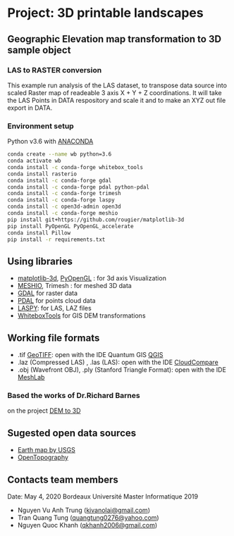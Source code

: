 # Project: 3D printable landscapes

## Geographic Elevation map transformation to 3D sample object

### LAS to RASTER conversion

This example run analysis of the LAS dataset, to transpose data source into scaled Raster map of readeable 3 axis X + Y + Z coordinations.
It will take the LAS Points in DATA respository and scale it and to make an XYZ out file export in DATA.

### Environment setup

Python v3.6 with [ANACONDA](https://docs.conda.io/en/latest/miniconda.html)

```bash
conda create --name wb python=3.6
conda activate wb
conda install -c conda-forge whitebox_tools
conda install rasterio
conda install -c conda-forge gdal
conda install -c conda-forge pdal python-pdal
conda install -c conda-forge trimesh
conda install -c conda-forge laspy
conda install -c open3d-admin open3d
conda install -c conda-forge meshio
pip install git+https://github.com/rougier/matplotlib-3d
pip install PyOpenGL PyOpenGL_accelerate
conda install Pillow
pip install -r requirements.txt
```

## Using libraries
- [ matplotlib-3d](https://github.com/rougier/matplotlib-3d), [PyOpenGL](http://pyopengl.sourceforge.net/) : for 3d axis Visualization
- [MESHIO](https://github.com/nschloe/meshio), Trimesh : for meshed 3D data
- [GDAL](https://anaconda.org/conda-forge/gdal) for raster data
- [PDAL](https://anaconda.org/conda-forge/pdal) for points cloud data
- [LASPY](https://github.com/laspy/laspy): for LAS, LAZ files
- [WhiteboxTools](https://jblindsay.github.io/ghrg/WhiteboxTools/) for GIS DEM transformations

## Working file formats

 - .tif [GeoTIFF](https://earthdata.nasa.gov/esdis/eso/standards-and-references/geotiff): 
 open with the IDE Quantum GIS [QGIS](http://www.qgis.org/)
 - .laz (Compressed LAS) , .las (LAS):
 open with the IDE [CloudCompare](https://www.cloudcompare.org/)
 - .obj (Wavefront OBJ), .ply (Stanford Triangle Format):
 open with the IDE [MeshLab](http://www.meshlab.net/)

### Based the works of Dr.Richard Barnes

on the project [DEM to 3D](https://github.com/r-barnes/DEMto3D)

## Sugested open data sources

- [Earth map by USGS](rhttps://earthexplorer.usgs.gov/)
- [OpenTopography](https://opentopography.org/blog/demand-3d-topographic-differencing)

## Contacts team members

Date: May 4, 2020
Bordeaux Université
Master Informatique 2019

- Nguyen Vu Anh Trung (kivanolai@gmail.com)
- Tran Quang Tung (quangtung0276@yahoo.com)
- Nguyen Quoc Khanh (qkhanh2006@gmail.com)